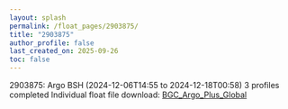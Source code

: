 ```yaml
---
layout: splash
permalink: /float_pages/2903875/
title: "2903875"
author_profile: false
last_created_on: 2025-09-26
toc: false
---
```

 
2903875: Argo BSH (2024-12-06T14:55 to 2024-12-18T00:58)
3 profiles completed
Individual float file download: [BGC_Argo_Plus_Global](https://ftp.soest.hawaii.edu/bgc_argo_plus/Individual_Floats/outliers_removed/2903875_Sprof_processed.nc)
